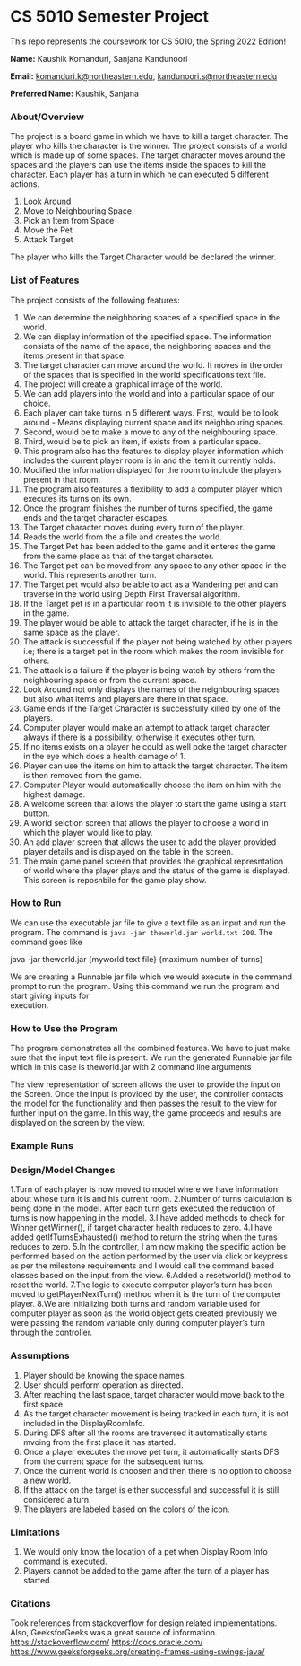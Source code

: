 # CS 5010 Semester Project

This repo represents the coursework for CS 5010, the Spring 2022 Edition!

**Name:** Kaushik Komanduri,
          Sanjana Kandunoori

**Email:** komanduri.k@northeastern.edu,
           kandunoori.s@northeastern.edu

**Preferred Name:** Kaushik,
                    Sanjana



### About/Overview

The project is a board game in which we have to kill a target character. The player who kills the character is the winner. The project consists of a world which is made up of some spaces. The target character moves around the spaces and the players can use the items inside the spaces to kill the character. Each player has a turn in which he can executed 5 different actions.
1. Look Around
2. Move to Neighbouring Space
3. Pick an Item from Space
4. Move the Pet
5. Attack Target

The player who kills the Target Character would be declared the winner.

### List of Features

The project consists of the following features:
1. We can determine the neighboring spaces of a specified space in the world.
2. We can display information of the specified space. The information consists of the name of the space, the neighboring spaces and the items present in that space.
3. The target character can move around the world. It moves in the order of the spaces that is specified in the world specifications text file.
4. The project will create a graphical image of the world.
5. We can add players into the world and into a particular space of our choice.
6. Each player can take turns in 5 different ways. First, would be to look around - Means displaying current space and its neighbouring spaces.
7. Second, would be to make a move to any of the neighbouring space.
8. Third, would be to pick an item, if exists from a particular space.
9. This program also has the features to display player information which includes the current player room is in and the item it currently holds.
10. Modified the information displayed for the room to include the players present in that room.
11. The program also features a flexibility to add a computer player which executes its turns on its own. 
12. Once the program finishes the number of turns specified, the game ends and the target character escapes.
13. The Target character moves during every turn of the player.
14. Reads the world from the a file and creates the world. 
15. The Target Pet has been added to the game and it enteres the game from the same place as that of the target character.
16. The Target pet can be moved from any space to any other space in the world. This represents another turn.
17. The Target pet would also be able to act as a Wandering pet and can traverse in the world using Depth First Traversal algorithm.
18. If the Target pet is in a particular room it is invisible to the other players in the game.
19. The player would be able to attack the target character, if he is in the same space as the player.
20. The attack is successful if the player not being watched by other players i.e; there is a target pet in the room which makes the room invisible for others.
21. The attack is a failure if the player is being watch by others from the neighbouring space or from the current space.
22. Look Around not only displays the names of the neighbouring spaces but also what items and players are there in that space.
23. Game ends if the Target Character is successfully killed by one of the players.
24. Computer player would make an attempt to attack target character always if there is a possibility, otherwise it executes other turn.
25. If no items exists on a player he could as well poke the target character in the eye which does a health damage of 1.
26. Player can use the items on him to attack the target character. The item is then removed from the game.
27. Computer Player would automatically choose the item on him with the highest damage.
28. A welcome screen that allows the player to start the game using a start button.
29. A world selction screen that allows the player to choose a world in which the player would like to play.
30. An add player screen that allows the user to add the player provided player details and is displayed on the table in the screen.
31. The main game panel screen that provides the graphical represntation of world where the player plays and the status of the game is displayed. This screen is reposnbile for the game play show.

### How to Run

We can use the executable jar file to give a text file as an input and run the program. The command is `java -jar theworld.jar world.txt 200`. The command goes like

java -jar theworld.jar {myworld text file} {maximum number of turns}

We are creating a Runnable jar file which we would execute in the command prompt to run the program. Using this command we run the program and start giving inputs for  
execution.


### How to Use the Program

The program demonstrates all the combined features. We have to just make sure that the input text file is present. We run the generated Runnable jar file which in this case is theworld.jar with 2 command line arguments 

The view representation of screen allows the user to provide the input on the Screen. Once the input is provided by the user, the controller contacts the model for the functionality and then passes the result to the view for further input on the game. In this way, the game proceeds and results are displayed on the screen by the view. 


### Example Runs

### Design/Model Changes

1.Turn of each player is now moved to model where we have information about whose turn it is
and his current room.
2.Number of turns calculation is being done in the model. After each turn gets executed the
reduction of turns is now happening in the model.
3.I have added methods to check for Winner getWinner(), if target character health reduces to
zero.
4.I have added getIfTurnsExhausted() method to return the string when the turns reduces to zero.
5.In the controller, I am now making the specific action be performed based on the action
performed by the user via click or keypress as per the milestone requirements and I would call
the command based classes based on the input from the view.
6.Added a resetworld() method to reset the world.
7.The logic to execute computer player’s turn has been moved to getPlayerNextTurn() method
when it is the turn of the computer player.
8.We are initializing both turns and random variable used for computer player as soon as the world
object gets created previously we were passing the random variable only during computer
player’s turn through the controller.

### Assumptions
1. Player should be knowing the space names.
2. User should perform operation as directed.
3. After reaching the last space, target character would move back to the first space.
4. As the target character movement is being tracked in each turn, it is not included in the DisplayRoomInfo.
5. During DFS after all the rooms are traversed it automatically starts mvoing from the first place it has started.
6. Once a player executes the move pet turn, it automatically starts DFS from the current space for the subsequent turns.
7. Once the current world is choosen and then there is no option to choose a new world.
8. If the attack on the target is either successful and successful it is still considered a turn.
9. The players are labeled based on the colors of the icon.

### Limitations
1. We would only know the location of a pet when Display Room Info command is executed.
2. Players cannot be added to the game after the turn of a player has started.

### Citations

Took references from stackoverflow for design related implementations. Also, GeeksforGeeks was a great source of information.
https://stackoverflow.com/
https://docs.oracle.com/
https://www.geeksforgeeks.org/creating-frames-using-swings-java/

